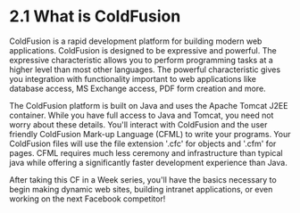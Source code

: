 # 2.1 What is ColdFusion

ColdFusion is a rapid development platform for building modern web applications. ColdFusion is designed to be expressive and powerful. The expressive characteristic allows you to perform programming tasks at a higher level than most other languages. The powerful characteristic gives you integration with functionality important to web applications like database access, MS Exchange access, PDF form creation and more.

The ColdFusion platform is built on Java and uses the Apache Tomcat J2EE container. While you have full access to Java and Tomcat, you need not worry about these details. You'll interact with ColdFusion and the user friendly ColdFusion Mark-up Language (CFML) to write your programs. Your ColdFusion files will use the file extension '.cfc' for objects and '.cfm' for pages. CFML requires much less ceremony and infrastructure than typical java while offering a significantly faster development experience than Java.

After taking this CF in a Week series, you'll have the basics necessary to begin making dynamic web sites, building intranet applications, or even working on the next Facebook competitor!
